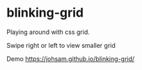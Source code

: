 # blinking-grid
Playing around with css grid.

Swipe right or left to view smaller grid

Demo https://johsam.github.io/blinking-grid/
